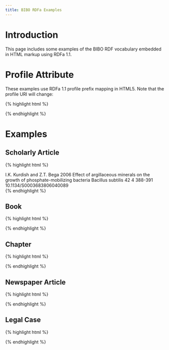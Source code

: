 ```yaml
---
title: BIBO RDFa Examples
---
```

# Introduction

This page includes some examples of the BIBO RDF vocabulary embedded in HTML markup using RDFa 1.1.

# Profile Attribute

These examples use RDFa 1.1 profile prefix mapping in HTML5. Note that the profile URI will change:

{% highlight html %}
<!DOCTYPE html>
<html version="HTML+RDFa 1.1" lang="en" xmlns="http://www.w3.org/1999/xhtml">
  <head>
    <title>Example Document</title>
  </head>
  <body profile="http://example.org/profile/bibo/">
{% endhighlight %}

# Examples

## Scholarly Article

{% highlight html %}
<div class="reference" about="http://dx.doi.org/10.1134/S0003683806040089" typeOf="AcademicArticle">
  <span property="creator">
    <span property="name">I.K. Kurdish</span>
  </span> and 
  <span property="creator">
    <span property="name">Z.T. Bega</span>
  </span>
  <span property="issued">2006</span>
  <span property="title">Effect of argillaceous minerals on the growth of phosphate-mobilizing 
     bacteria Bacillus subtilis</span>
  <span property="volume">42</span>
  <span property="issue">4</span>
  <span property="pageStart">388</span>-<span property="pageEnd">391</span>
  <span property="doi">10.1134/S0003683806040089</span>
</div>
{% endhighlight %}

## Book

{% highlight html %}
<div class="reference" about="http://example.org/2" typeOf="Book">
  <span property="title"></span>
</div>
{% endhighlight %}

## Chapter

{% highlight html %}
<div class="reference" about="http://example.org/3" typeOf="BookSection">
  <span property="title"></span>
</div>
{% endhighlight %}

## Newspaper Article

{% highlight html %}
<div class="reference" about="http://example.org/4" typeOf="Article">
  <span property="title"></span>
</div>
{% endhighlight %}

## Legal Case

{% highlight html %}
<div class="reference" about="http://example.org/5" typeOf="bibo:LegalCaseDocument">
  <span property="dc:title"></span>
</div>
{% endhighlight %}

